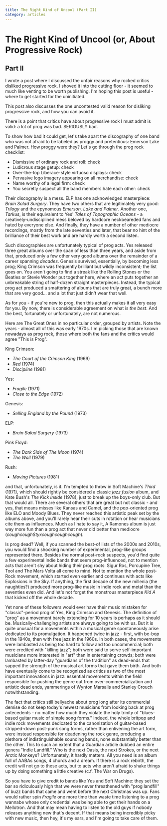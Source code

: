 ```yaml
---
title: The Right Kind of Uncool (Part II)
category: articles
---
```


# The Right Kind of Uncool (or, About Progressive Rock)
## Part II
I wrote a post where I discussed the unfair reasons why rocked critics disliked
progressive rock. I shoved it into the cutting floor - it seemed to
much like venting to be worth publishing. I'm hoping this post is
useful - where to get started for the uninitiated.

This post also discusses the one uncontested valid reason for
disliking progressive rock, and how you can avoid it.

There is a point that critics have about progressive rock I must admit is
valid: a lot of prog was bad. SERIOUSLY bad.

To show how bad it could get, let's take apart the discography of one
band who was not afraid to be labeled as proggy and pretentious:
Emerson Lake and Palmer. How proggy were they? Let's go through the
prog rock checklist:

* Dismissive of ordinary rock and roll: check
* Ludicrous stage getup: check
* Over-the-top Liberace-style virtuoso displays: check
* Pervasive logo imagery appearing on all merchandise: check
* Name worthy of a legal firm: check
* You secretly suspect all the band members hate each other: check

Their discography is a mess. ELP has one acknowledged masterpiece:
_Brain Salad Surgery_. They have two others that are legitimately very
good: _Trilogy_ and the epynomous _Emerson, Lake and Palmer_.  Another
one, _Tarkus_, is their equivalent to Yes' _Tales of Topographic
Oceans_ - a creatively-undisciplined mess beloved by hardcore
neckbeareded fans and hated by everyone else. And finally, they have a
number of other mediocre recordings, mostly from the late seventies
and later, that bear no hint of the brilliance of their best work and
are hardly worth a second listen.

Such discographies are unfortunately typical of prog acts. Yes
released three great albums over the span of less than three years,
and aside from that, produced only a few other very good albums over
the remainder of a career spanning *decades*. Genesis survived,
essentially, by becoming less prog; King Crimson was
frequently brilliant but wildly inconsistent; the list
goes on. You aren't going to find a streak like the Rolling Stones or
the Beatles or Stevie Wonder put together here, where an act puts
together an unbreakable string of half-dozen straight
masterpieces. Instead, the typical prog act produced a smattering of
albums that are truly great, a bunch more that are very good... and a
lot that just didn't wear that well.

As for you - if you're new to prog, then this actually makes it all
very easy for you. By now, there is considerable agreement on what is
*the best*. And the best, fortunately or unfortunately, are not
numerous.

Here are The Great Ones in no particular order, grouped by
artists. Note the years - almost all of this was early 1970s. I'm
picking those that are known nowadays as prog rock, those where both
the fans and the critics would agree "This is Prog". 

King Crimson:
* _The Court of the Crimson King_ (1969)
* _Red_ (1974)
* _Discipline_ (1981)

Yes:
* _Fragile_ (1971)
* _Close to the Edge_ (1972)

Genesis:
* _Selling England by the Pound_ (1973)

ELP:
* _Brain Salad Surgery_ (1973)

Pink Floyd:
* _The Dark Side of The Moon_ (1974)
* _The Wall_ (1979)

Rush:
* _Moving Pictures_ (1981)

and that, unfortunately, is it. I'm tempted to throw in Soft Machine's
_Third_ (1971), which should rightly be considered a classic _jazz
fusion_ album, and Kate Bush's _The Kick Inside_ (1978), just to break
up the boys-only club. But that would all. There are several others
that are great but not classic - and yes, that means misses like
Kansas and Camel, and the pop-oriented prog like ELO and Moody
Blues. They never reached this artistic peak set by the albums above,
and you'll rarely hear their cuts in rotation or hear musicians cite
them as influences. Much as I hate to say it, A Ramones album is just
way more fun than a prog act that never did better than mediocre
(*coughcoughStyxcoughcoughcough*).

Is prog dead? Well, if you scanned the best-of lists of the 2000s and
2010s, you would find a shocking number of experimental, prog-like
groups represented there. Besides the normal post-rock suspects, you'd
find quite a few experimental Indie bands that seem prog-influenced,
not to mention acts that aren't shy about hiding their prog roots:
Sigur Ros, Porcupine Tree, Tool and The Mars Volta all come to
mind. Not to mention the whole post-Rock movement, which started even
earlier and continues with acts like Explosions in the Sky. If
anything, the first decade of the new millenia (the naughties?)
produced more prog-like music in indie rock and metal than the
seventies even did. And let's not forget the monstrous masterpiece
_Kid A_ that kicked off the whole decade.

Yet none of these followers would ever have their music mistaken for
"classic"-period prog of Yes, King Crimson and Genesis.  The
definition of "prog" as a movement barely extending for 10 years is
perhaps as it should be. Musically-challenging artists are always
going to be with us. But it is quite unusual for a movements within a
musical genre spontaneously arise dedicated to its promulgation. It
happened twice in jazz - first, with be-bop in the 1940s, then with
free jazz in the 1960s. In both cases, the movements were lambasted as
being too hard to follow and too uncommercial; both were credited with
"killing jazz"; both were said to serve self-important musicians more
interested in "art" than in entertaining crowds; both were lambasted
by latter-day "guardians of the tradition" as dead-ends that sapped
the strength of the musical art forms that gave them birth. And both
have eventually come to be recognized as critics as two of the most
important innovations in jazz: essential movements within the field
responsible for pushing the genre out from over-commercialization and
artistic dead ends, yammerings of Wynton Marsalis and Stanley Crouch
notwithstanding.

The fact that critics still bellyache about prog long after its
commercial demise do not keep today's newest musicians from looking
back at prog antecedents - no matter how much they violate the holy
trinity of "blues-based guitar music of simple song forms." Indeed,
the whole britpop and indie rock movements dedicated to the
canonization of guitar-based stripped-down post-punk song forms,
rather than enlivening the art form, were instead responsible for
deadening the rock genre, producing a plethora of indistinguishable
sounding bands, none substantially better than the other. This to such
an extent that a Guardian article dubbed an entire genera "Indie
Landfill."  Who is the next Oasis, the next Strokes, or the next
Arctic Monkeys?  Unfortunately, it hardly matters. All you need is an
album full of AABAs songs, 4 chords and a dream. If there is a rock
rebirth, the credit will not go to these acts, but to acts who aren't
afraid to shake things up by doing something a little creative (c.f. 
The War on Drugs).

So you have to give credit to bands like Yes and Soft Machine:
they set the bar so ridiculously high that we were never threathened
with "prog landfill" of buzz bands that came and went before the next
Christmas was up. Fans would rather spin _Fragile_ one more time than
waste time listening to a prog wannabe whose only credential was being
able to get their hands on a Mellotron. And that may mean having to
listen to the old guys if nobody releases anything new that's
decent. If that means being incredibly picky with new music, then hey,
it's my ears, and I'm going to take care of them.
